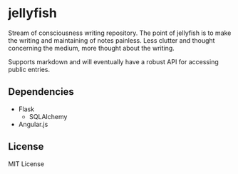 # jellyfish

Stream of consciousness writing repository. The point of jellyfish is to make the writing and maintaining of notes painless. Less clutter and thought concerning the medium, more thought about the writing.

Supports markdown and will eventually have a robust API for accessing public entries.

## Dependencies
+ Flask
    * SQLAlchemy
+ Angular.js

## License

MIT License

